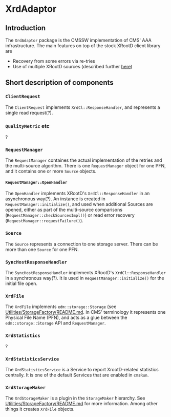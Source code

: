 # XrdAdaptor

## Introduction

The `XrdAdaptor` package is the CMSSW implementation of CMS' AAA infrastructure. The main features on top of the stock XRootD client library are
* Recovery from some errors via re-tries
* Use of multiple XRootD sources (described further [here](doc/multisource_algorithm_design.md))

## Short description of components

### `ClientRequest`

The `ClientRequest` implements `XrdCl::ResponseHandler`, and represents a single read request(?).

### `QualityMetric` etc

?

### `RequestManager`

The `RequestManager` containes the actual implementation of the retries and the multi-source algorithm. There is one `RequestManager` object for one PFN, and it contains one or more `Source` objects.

#### `RequestManager::OpenHandler`

The `OpenHandler` implements XRootD's `XrdCl::ResponseHandler` in an asynchronous way(?). An instance is created in `RequestManager::initialize()`, and used when additional Sources are opened, either as part of the multi-source comparisons (`RequestManager::checkSourcesImpl()`) or read error recovery (`RequestManager::requestFailure()`).

### `Source`

The `Source` represents a connection to one storage server. There can be more than one `Source` for one PFN. 

### `SyncHostResponseHandler`

The `SyncHostResponseHandler` implements XRootD's `XrdCl::ResponseHandler` in a synchronous way(?). It is used in `RequestManager::initialize()` for the initial file open.

### `XrdFile`

The `XrdFile` implements `edm::storage::Storage` (see [Utilities/StorageFactory/README.md](../../Utilities/StorageFactory/README.md). In CMS' terminology it represents one Physical File Name (PFN), and acts as a glue between the `edm::storage::Storage` API and `RequestManager`.

### `XrdStatistics`

?

### `XrdStatisticsService`

The `XrdStatisticsService` is a Service to report XrootD-related statistics centrally. It is one of the default Services that are enabled in `cmsRun`.

### `XrdStorageMaker`

The `XrdStorageMaker` is a plugin in the `StorageMaker` hierarchy. See [Utilities/StorageFactory/README.md](../../Utilities/StorageFactory/README.md) for more information. Among other things it creates `XrdFile` objects.
